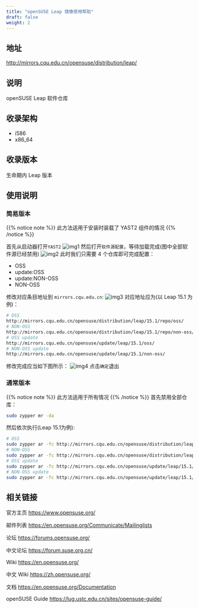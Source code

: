 ```yaml
---
title: "openSUSE Leap 镜像使用帮助"
draft: false
weight: 2
---
```

## 地址
http://mirrors.cqu.edu.cn/opensuse/distribution/leap/
## 说明
openSUSE Leap 软件仓库
## 收录架构
- i586
- x86_64
## 收录版本
生命期内 Leap 版本
## 使用说明
### 简易版本
{{% notice note %}}
此方法适用于安装时装载了 YAST2 组件的情况
{{% /notice %}}

首先从启动器打开`YAST2`
![img1](../images/01.png)
然后打开`软件源配置`，等待加载完成(图中全部软件源已经禁用)
![img2](../images/02.png)
此时我们只需要 4 个仓库即可完成配置：

- OSS
- update:OSS
- update:NON-OSS
- NON-OSS

修改对应条目地址到 `mirrors.cqu.edu.cn`:
![img3](../images/03.png)
对应地址应为(以 Leap 15.1 为例)：
```bash
# OSS
http://mirrors.cqu.edu.cn/opensuse/distribution/leap/15.1/repo/oss/
# NON-OSS
http://mirrors.cqu.edu.cn/opensuse/distribution/leap/15.1/repo/non-oss/
# OSS update
http://mirrors.cqu.edu.cn/opensuse/update/leap/15.1/oss/
# NON-OSS update
http://mirrors.cqu.edu.cn/opensuse/update/leap/15.1/non-oss/
```
修改完成应当如下图所示：
![img4](../images/04.png)
点击`确定`退出
### 通常版本
{{% notice note %}}
此方法适用于所有情况
{{% /notice %}}
首先禁用全部仓库：
```bash
sudo zypper mr -da
```
然后依次执行(Leap 15.1为例):
```bash
# OSS
sudo zypper ar -fc http://mirrors.cqu.edu.cn/opensuse/distribution/leap/15.1/repo/oss   openSUSE-CQU-OSS
# NON-OSS
sudo zypper ar -fc http://mirrors.cqu.edu.cn/opensuse/distribution/leap/15.1/repo/non-oss   openSUSE-CQU-NON-OSS
# OSS update
sudo zypper ar -fc http://mirrors.cqu.edu.cn/opensuse/update/leap/15.1/oss   openSUSE-CQU-OSS-UPDATE
# NON-OSS update
sudo zypper ar -fc http://mirrors.cqu.edu.cn/opensuse/update/leap/15.1/non-oss   openSUSE-CQU-NON-OSS-UPDATE
```
## 相关链接
官方主页
https://www.opensuse.org/

邮件列表
https://en.opensuse.org/Communicate/Mailinglists

论坛
https://forums.opensuse.org/

中文论坛
https://forum.suse.org.cn/

Wiki
https://en.opensuse.org/

中文 Wiki
https://zh.opensuse.org/

文档
https://en.opensuse.org/Documentation

openSUSE Guide
https://lug.ustc.edu.cn/sites/opensuse-guide/
